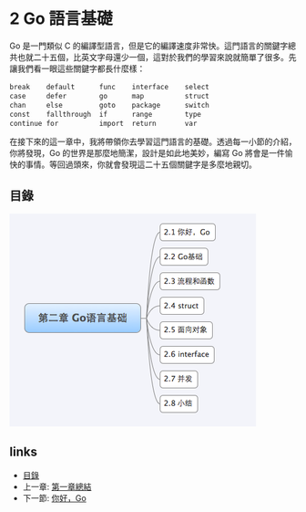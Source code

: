 # 2 Go 語言基礎

Go 是一門類似 C 的編譯型語言，但是它的編譯速度非常快。這門語言的關鍵字總共也就二十五個，比英文字母還少一個，這對於我們的學習來說就簡單了很多。先讓我們看一眼這些關鍵字都長什麼樣：

	break    default      func    interface    select
	case     defer        go      map          struct
	chan     else         goto    package      switch
	const    fallthrough  if      range        type
	continue for          import  return       var

在接下來的這一章中，我將帶領你去學習這門語言的基礎。透過每一小節的介紹，你將發現，Go 的世界是那麼地簡潔，設計是如此地美妙，編寫 Go 將會是一件愉快的事情。等回過頭來，你就會發現這二十五個關鍵字是多麼地親切。

## 目錄
![](images/navi2.png?raw=true)

## links
   * [目錄](<preface.md>)
   * 上一章: [第一章總結](<01.5.md>)
   * 下一節: [你好，Go](<02.1.md>)
